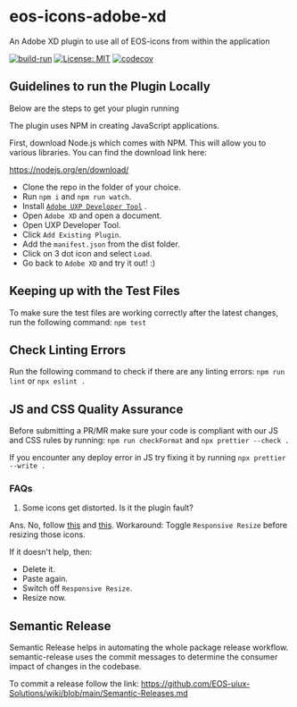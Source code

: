 # eos-icons-adobe-xd

An Adobe XD plugin to use all of EOS-icons from within the application

[![build-run](https://github.com/EOS-uiux-Solutions/eos-icons-adobe-xd/actions/workflows/build.yml/badge.svg)](https://github.com/EOS-uiux-Solutions/eos-icons-adobe-xd/actions/workflows/build.yml) [![License: MIT](https://img.shields.io/badge/License-MIT-yellow.svg)](https://opensource.org/licenses/MIT) [![codecov](https://codecov.io/gh/EOS-uiux-Solutions/eos-icons-adobe-xd/branch/main/graph/badge.svg?token=F5V5O1DUTT)](https://codecov.io/gh/EOS-uiux-Solutions/eos-icons-adobe-xd)

## Guidelines to run the Plugin Locally

Below are the steps to get your plugin running

The plugin uses NPM in creating JavaScript applications.

First, download Node.js which comes with NPM. This will allow you to various
libraries. You can find the download link here:

https://nodejs.org/en/download/

- Clone the repo in the folder of your choice.
- Run `npm i` and `npm run watch`.
- Install [`Adobe UXP Developer Tool`](https://www.adobe.io/photoshop/uxp/guides/uxp-developer-tool/) .
- Open `Adobe XD` and open a document.
- Open UXP Developer Tool.
- Click `Add Existing Plugin`.
- Add the `manifest.json` from the dist folder.
- Click on 3 dot icon and select `Load`.
- Go back to `Adobe XD` and try it out! :)

## Keeping up with the Test Files

To make sure the test files are working correctly after the latest changes, run the following command: `npm test`

## Check Linting Errors

Run the following command to check if there are any linting errors: `npm run lint` or `npx eslint .`

## JS and CSS Quality Assurance

Before submitting a PR/MR make sure your code is compliant with our JS and CSS rules by running: `npm run checkFormat` and `npx prettier --check .`

If you encounter any deploy error in JS try fixing it by running `npx prettier --write .`

### FAQs

1. Some icons get distorted. Is it the plugin fault?

Ans. No, follow [this](https://adobexd.uservoice.com/forums/353007-adobe-xd-feature-requests/suggestions/17480839--scaling-tool-scale-stroke-weight-shadow-effect) and [this](https://community.adobe.com/t5/adobe-xd/design-adobe-xd-resize-svg-without-distortion/m-p/10880105].https://community.adobe.com/t5/adobe-xd/design-adobe-xd-resize-svg-without-distortion/m-p/10880105).
Workaround: Toggle `Responsive Resize` before resizing those icons.

If it doesn't help,
then:

- Delete it.
- Paste again.
- Switch off `Responsive Resize`.
- Resize now.

## Semantic Release

Semantic Release helps in automating the whole package release workflow. semantic-release uses the commit messages to determine the consumer impact of changes in the codebase.

To commit a release follow the link:
https://github.com/EOS-uiux-Solutions/wiki/blob/main/Semantic-Releases.md
